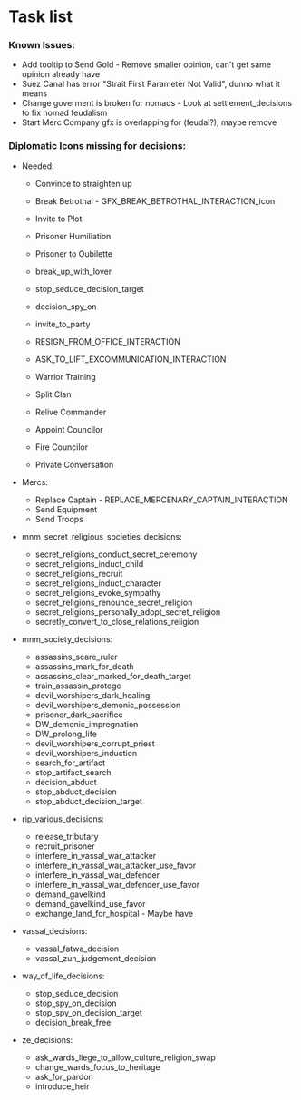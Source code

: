 # Task list
### Known Issues:
- Add tooltip to Send Gold - Remove smaller opinion, can't get same opinion already have
- Suez Canal has error "Strait First Parameter Not Valid", dunno what it means
- Change goverment is broken for nomads - Look at settlement_decisions to fix nomad feudalism
- Start Merc Company gfx is overlapping for (feudal?), maybe remove
### Diplomatic Icons missing for decisions: 

- Needed:
	- Convince to straighten up
	- Break Betrothal - GFX_BREAK_BETROTHAL_INTERACTION_icon
	- Invite to Plot
	- Prisoner Humiliation
	- Prisoner to Oubilette
	- break_up_with_lover
	- stop_seduce_decision_target
	- decision_spy_on
	- invite_to_party
	
	- RESIGN_FROM_OFFICE_INTERACTION
	- ASK_TO_LIFT_EXCOMMUNICATION_INTERACTION
	- Warrior Training
	- Split Clan
	- Relive Commander
	- Appoint Councilor
	- Fire Councilor
	- Private Conversation

	
- Mercs:
	- Replace Captain - REPLACE_MERCENARY_CAPTAIN_INTERACTION
	- Send Equipment
	- Send Troops

- mnm_secret_religious_societies_decisions:
	- secret_religions_conduct_secret_ceremony
	- secret_religions_induct_child
	- secret_religions_recruit
	- secret_religions_induct_character
	- secret_religions_evoke_sympathy
	- secret_religions_renounce_secret_religion
	- secret_religions_personally_adopt_secret_religion
	- secretly_convert_to_close_relations_religion
		
- mnm_society_decisions:
	- assassins_scare_ruler
	- assassins_mark_for_death
	- assassins_clear_marked_for_death_target
	- train_assassin_protege
	- devil_worshipers_dark_healing
	- devil_worshipers_demonic_possession
	- prisoner_dark_sacrifice
	- DW_demonic_impregnation
	- DW_prolong_life
	- devil_worshipers_corrupt_priest
	- devil_worshipers_induction
	- search_for_artifact
	- stop_artifact_search
	- decision_abduct
	- stop_abduct_decision
	- stop_abduct_decision_target
		
- rip_various_decisions:
	- release_tributary
	- recruit_prisoner
	- interfere_in_vassal_war_attacker
	- interfere_in_vassal_war_attacker_use_favor
	- interfere_in_vassal_war_defender
	- interfere_in_vassal_war_defender_use_favor
	- demand_gavelkind
	- demand_gavelkind_use_favor
	- exchange_land_for_hospital - Maybe have
		
- vassal_decisions:
	- vassal_fatwa_decision
	- vassal_zun_judgement_decision
		
- way_of_life_decisions:
	- stop_seduce_decision
	- stop_spy_on_decision
	- stop_spy_on_decision_target
	- decision_break_free
		
- ze_decisions:
	- ask_wards_liege_to_allow_culture_religion_swap
	- change_wards_focus_to_heritage
	- ask_for_pardon
	- introduce_heir
